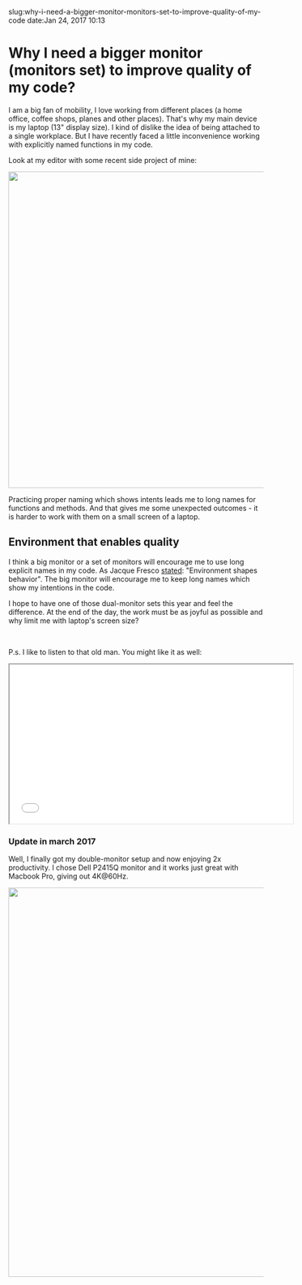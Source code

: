 slug:why-i-need-a-bigger-monitor-monitors-set-to-improve-quality-of-my-code
date:Jan 24, 2017 10:13
# Why I need a bigger monitor (monitors set) to improve quality of my code?
<p>I am a big fan of mobility, I love working from different places (a home office, coffee shops, planes and other places). That's why my main device is my laptop (13" display size). I kind of dislike the idea of being attached to a single workplace. But I have recently faced a little inconvenience working with explicitly named functions in my code.<!--more--></p>
<p>Look at my editor with some recent side project of mine:</p>
<p><a href="https://lessthan12ms.com/wp-content/uploads/2017/01/2017-01-24_z2y5z-2.jpg"><img class="aligncenter size-large wp-image-354" src="https://lessthan12ms.com/wp-content/uploads/2017/01/2017-01-24_z2y5z-2-1024x624.jpg" alt="" width="1024" height="624" /></a></p>
<p>Practicing proper naming which shows intents leads me to long names for functions and methods. And that gives me some unexpected outcomes - it is harder to work with them on a small screen of a laptop. </p>
<h2>Environment that enables quality</h2>
<p>I think a big monitor or a set of monitors will encourage me to use long explicit names in my code. As Jacque Fresco <a href="https://www.youtube.com/watch?v=BIz86hSrefI">stated</a>: "Environment shapes behavior". The big monitor will encourage me to keep long names which show my intentions in the code. </p>
<p>I hope to have one of those dual-monitor sets this year and feel the difference. At the end of the day, the work must be as joyful as possible and why limit me with laptop's screen size?</p>
<p> </p>
<p>P.s. I like to listen to that old man. You might like it as well:</p>
<p><iframe src="//www.youtube.com/embed/BIz86hSrefI" width="560" height="314" allowfullscreen="allowfullscreen"></iframe></p>

### Update in march 2017
Well, I finally got my double-monitor setup and now enjoying 2x productivity. I chose Dell P2415Q monitor and it works just great with Macbook Pro, giving out 4K@60Hz.
<p><a href="https://lessthan12ms.com/wp-content/uploads/2017/01/workplace.jpg"><img src="https://lessthan12ms.com/wp-content/uploads/2017/01/workplace-1024x768.jpg" alt="" width="1024" height="768" class="aligncenter size-large wp-image-442" /></a></p>
